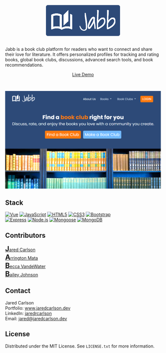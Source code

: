 <!-- PROJECT LOGO -->
<div align="center">
  <a href="https://www.jaredcarlson.dev/bookclub" target="_blank">
    <img src="images/jabb_logo.png" alt="Logo">
  </a>

  <br />
  <br />
  <p align="left">
    Jabb is a book club platform for readers who want to connect and share their love for literature. It offers personalized profiles for tracking and rating books, global book clubs, discussions, advanced search tools, and book recommendations.
  </p>
  <p align="center">
    <a href="https://www.jaredcarlson.dev/bookclub" target="_blank">Live Demo</a>
  </p>
</div>
<br />


<!-- ABOUT THE PROJECT -->
<!-- ## About -->

<!-- [![Contributors][contributors-shield]][contributors-url]
[![Forks][forks-shield]][forks-url]
[![Stargazers][stars-shield]][stars-url]
[![MIT License][license-shield]][license-url] -->

[![Product Name Screen Shot][product-screenshot]](https://www.jaredcarlson.dev/bookclub)


## Stack 

 [![Vue][Vue.js]][Vue-url] [![JavaScript][JavaScript]][JavaScript-url] [![HTML5][HTML5]][HTML5-url] [![CSS3][CSS3]][CSS3-url] [![Bootstrap][Bootstrap]][Bootstrap-url]  
[![Express][Express]][Express-url] [![Node.js][Node.js]][Node.js-url] [![Mongoose][Mongoose]][Mongoose-url] [![MongoDB][MongoDB]][MongoDB-url]



## Contributors

<a href="https://www.jaredcarlson.dev" target="_blank"><span style="font-size: 1.4rem; font-weight: bold">J</span>ared Carlson</a>  
<a href="https://github.com/ArrMata" target="_blank"><span style="font-size: 1.4rem; font-weight: bold">A</span>rrington Mata</a>  
<a href="https://github.com/RebeccaVandeWater" target="_blank"><span style="font-size: 1.4rem; font-weight: bold">B</span>ecca VandeWater</a>  
<a href="https://github.com/bjohnson93" target="_blank"><span style="font-size: 1.4rem; font-weight: bold">B</span>ailey Johnson</a>



<!-- CONTACT -->
## Contact

Jared Carlson   
Portfolio: <a href="https://www.jaredcarlson.dev" target="_blank">www.jaredcarlson.dev</a>  
LinkedIn: <a href="https://linkedin.com/in/jaredrcarlson" target="_blank">jaredrcarlson</a>  
Email: <a href="mailto:jared@jaredcarlson.dev">jared@jaredcarlson.dev</a>  



<!-- LICENSE -->
## License

Distributed under the MIT License. See `LICENSE.txt` for more information.



<!-- MARKDOWN LINKS & IMAGES -->
<!-- https://www.markdownguide.org/basic-syntax/#reference-style-links -->
[contributors-shield]: https://img.shields.io/github/contributors/jaredrcarlson/bookclub.svg?style=for-the-badge
[contributors-url]: https://github.com/jaredrcarlson/bookclub/graphs/contributors
[forks-shield]: https://img.shields.io/github/forks/jaredrcarlson/bookclub.svg?style=for-the-badge
[forks-url]: https://github.com/jaredrcarlson/bookclub/network/members
[stars-shield]: https://img.shields.io/github/stars/jaredrcarlson/bookclub.svg?style=for-the-badge
[stars-url]: https://github.com/jaredrcarlson/bookclub/stargazers
[issues-shield]: https://img.shields.io/github/issues/jaredrcarlson/bookclub.svg?style=for-the-badge
[issues-url]: https://github.com/jaredrcarlson/bookclub/issues
[license-shield]: https://img.shields.io/github/license/jaredrcarlson/bookclub.svg?style=for-the-badge
[license-url]: https://github.com/jaredrcarlson/bookclub/blob/master/LICENSE.txt
[linkedin-shield]: https://img.shields.io/badge/-LinkedIn-black.svg?style=for-the-badge&logo=linkedin&colorB=555
[linkedin-url]: https://linkedin.com/in/jaredrcarlson
[product-screenshot]: images/jabb_screenshot.png

[HTML5]: https://img.shields.io/badge/HTML5-252526?style=for-the-badge&logo=html5
[HTML5-url]: https://developer.mozilla.org/en-US/docs/Glossary/HTML5
[CSS3]: https://img.shields.io/badge/CSS3-252526?style=for-the-badge&logo=css3&logoColor=1572B6
[CSS3-url]: https://developer.mozilla.org/en-US/docs/Web/CSS
[Bootstrap]: https://img.shields.io/badge/Bootstrap-252526?style=for-the-badge&logo=bootstrap
[Bootstrap-url]: https://getbootstrap.com
[JavaScript]: https://img.shields.io/badge/JavaScript-252526?style=for-the-badge&logo=javascript
[JavaScript-url]: https://www.javascript.com/
[Vue.js]: https://img.shields.io/badge/Vue.js-252526?style=for-the-badge&logo=vuedotjs
[Vue-url]: https://vuejs.org/
[Node.js]: https://img.shields.io/badge/Node.js-252526?style=for-the-badge&logo=nodedotjs
[Node.js-url]: https://nodejs.org/en
[Express]: https://img.shields.io/badge/Express-252525?style=for-the-badge&logo=express
[Express-url]: https://expressjs.com/
[MongoDB]: https://img.shields.io/badge/MongoDB-252526?style=for-the-badge&logo=mongodb
[MongoDB-url]: https://www.mongodb.com/
[Mongoose]: https://img.shields.io/badge/Mongoose-252526?style=for-the-badge&logo=mongoose&logoColor=880000
[Mongoose-url]: https://mongoosejs.com/
[ASP.NET]: https://img.shields.io/badge/.NET-252526?style=for-the-badge&logo=dotnet
[ASP.NET-url]: https://dotnet.microsoft.com/en-us/apps/aspnet
[MySQL]: https://img.shields.io/badge/MySQL-252526?style=for-the-badge&logo=mysql
[MySQL-url]: https://www.mysql.com/
[Next.js]: https://img.shields.io/badge/next.js-252526?style=for-the-badge&logo=nextdotjs
[Next-url]: https://nextjs.org/
[React.js]: https://img.shields.io/badge/React-252526?style=for-the-badge&logo=react
[React-url]: https://reactjs.org/
[Angular.io]: https://img.shields.io/badge/Angular-252526?style=for-the-badge&logo=angular
[Angular-url]: https://angular.io/
[Svelte.dev]: https://img.shields.io/badge/Svelte-252526?style=for-the-badge&logo=svelte
[Svelte-url]: https://svelte.dev/
[Laravel.com]: https://img.shields.io/badge/Laravel-252526?style=for-the-badge&logo=laravel
[Laravel-url]: https://laravel.com
[JQuery.com]: https://img.shields.io/badge/jQuery-252526?style=for-the-badge&logo=jquery
[JQuery-url]: https://jquery.com 